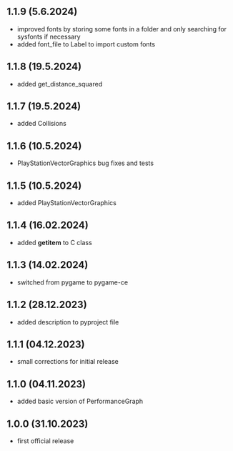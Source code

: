 ## 1.1.9 (5.6.2024)
- improved fonts by storing some fonts in a folder and only searching for sysfonts if necessary
- added font_file to Label to import custom fonts

## 1.1.8 (19.5.2024)
- added get_distance_squared

## 1.1.7 (19.5.2024)
- added Collisions

## 1.1.6 (10.5.2024)
- PlayStationVectorGraphics bug fixes and tests

## 1.1.5 (10.5.2024)
- added PlayStationVectorGraphics

## 1.1.4 (16.02.2024)
- added __getitem__ to C class

## 1.1.3 (14.02.2024)
- switched from pygame to pygame-ce

## 1.1.2 (28.12.2023)
- added description to pyproject file

## 1.1.1 (04.12.2023)
- small corrections for initial release

## 1.1.0 (04.11.2023)
- added basic version of PerformanceGraph

## 1.0.0 (31.10.2023)
- first official release

